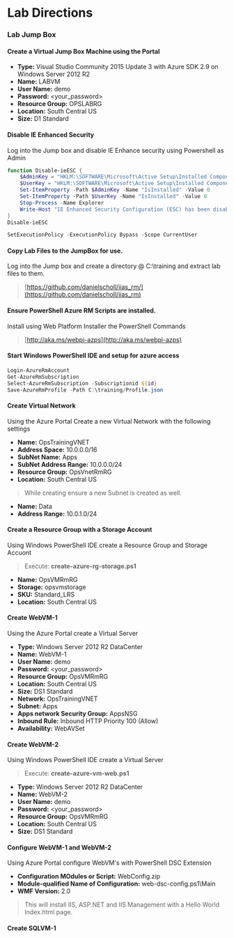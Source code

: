 # Lab Directions

### Lab Jump Box

#### Create a Virtual Jump Box Machine using the Portal

- __Type:__ Visual Studio Community 2015 Update 3 with Azure SDK 2.9 on Windows Server 2012 R2  
- __Name:__  LABVM  
- __User Name:__  demo  
- __Password:__ <your_password>  
- __Resource Group:__ OPSLABRG  
- __Location:__ South Central US  
- __Size:__ D1 Standard


#### Disable IE Enhanced Security

Log into the Jump box and disable IE Enhance security using Powershell as Admin


```powershell
function Disable-ieESC {
    $AdminKey = "HKLM:\SOFTWARE\Microsoft\Active Setup\Installed Components\{A509B1A7-37EF-4b3f-8CFC-4F3A74704073}"
    $UserKey = "HKLM:\SOFTWARE\Microsoft\Active Setup\Installed Components\{A509B1A8-37EF-4b3f-8CFC-4F3A74704073}"
    Set-ItemProperty -Path $AdminKey -Name "IsInstalled" -Value 0
    Set-ItemProperty -Path $UserKey -Name "IsInstalled" -Value 0
    Stop-Process -Name Explorer
    Write-Host "IE Enhanced Security Configuration (ESC) has been disabled." -ForegroundColor Green
}
Disable-ieESC

SetExecutionPolicy -ExecutionPolicy Bypass -Scope CurrentUser
```

#### Copy Lab Files to the JumpBox for use.

Log into the Jump box and create a directory @ C:\training and extract lab files to them.

> [https://github.com/danielscholl/iias_rm/](https://github.com/danielscholl/iias_rm)


#### Ensure PowerShell Azure RM Scripts are installed.

Install using Web Platform Installer the PowerShell Commands
> [http://aka.ms/webpi-azps](http://aka.ms/webpi-azps)



#### Start Windows PowerShell IDE and setup for azure access

```powershell
Login-AzureRmAccount
Get-AzureRmSubscription
Select-AzureRmSubscription -Subscriptionid ${id}
Save-AzureRmProfile -Path C:\training/Profile.json
```


#### Create Virtual Network

Using the Azure Portal Create a new Virtual Network with the following settings

- __Name:__ OpsTrainingVNET  
- __Address Space:__ 10.0.0.0/16  
- __SubNet Name:__ Apps  
- __SubNet Address Range:__ 10.0.0.0/24  
- __Resource Group:__ OpsVnetRmRG  
- __Location:__ South Central US  

> While creating ensure a new Subnet is created as well.

- __Name:__ Data
- __Address Range:__ 10.0.1.0/24



#### Create a Resource Group with a Storage Account

Using Windows PowerShell IDE create a Resource Group and Storage Accuont

> Execute: __create-azure-rg-storage.ps1__

- __Name:__ OpsVMRmRG  
- __Storage:__ opsvmstorage  
- __SKU:__ Standard_LRS  
- __Location:__ South Central US


#### Create WebVM-1 

Using the Azure Portal create a Virtual Server

- __Type:__ Windows Server 2012 R2 DataCenter  
- __Name:__ WebVM-1  
- __User Name:__ demo  
- __Password:__ <your_password>  
- __Resource Group:__ OpsVMRmRG  
- __Location:__ South Central US  
- __Size:__ DS1 Standard  
- __Network:__ OpsTrainingVNET  
- __Subnet:__ Apps  
- __Apps network Security Group:__ AppsNSG  
- __Inbound Rule:__  Inbound HTTP Priority 100 (Allow)  
- __Availability:__ WebAVSet  


#### Create WebVM-2

Using Windows PowerShell IDE create a Virtual Server

> Execute: __create-azure-vm-web.ps1__

- __Type:__ Windows Server 2012 R2 DataCenter  
- __Name:__ WebVM-2  
- __User Name:__ demo  
- __Password:__ <your_password>  
- __Resource Group:__ OpsVMRmRG  
- __Location:__ South Central US  
- __Size:__ DS1 Standard 


#### Configure WebVM-1 and WebVM-2

Using Azure Portal configure WebVM's with PowerShell DSC Extension

- __Configuration MOdules or Script:__ WebConfig.zip
- __Module-qualified Name of Configuration:__ web-dsc-config.ps1\Main
- __WMF Version:__ 2.0

> This will install IIS, ASP.NET and IIS Management with a Hello World Index.html page.



#### Create SQLVM-1

<!--Using Windows PowerShell IDE create a Virtual Server

> Execute: __create-azure-vm-sql.ps1__

- __Type:__ Windows Server 2012 R2 DataCenter  
- __Name:__ SQLVM-2  
- __User Name:__ demo  
- __Password:__ <your_password>  
- __Resource Group:__ OpsVMRmRG  
- __Location:__ South Central US  
- __Size:__ DS1 Standard -->